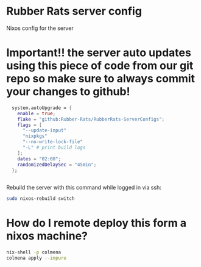 # Rubber Rats server config

Nixos config for the server

# Important!! the server auto updates using this piece of code from our git repo so make sure to always commit your changes to github!

```nix
  system.autoUpgrade = {
    enable = true;
    flake = "github:Rubber-Rats/RubberRats-ServerConfigs";
    flags = [
      "--update-input"
      "nixpkgs"
      "--no-write-lock-file"
      "-L" # print build logs
    ];
    dates = "02:00";
    randomizedDelaySec = "45min";
  };
 
```

Rebuild the server with this command while logged in via ssh:

```sh
sudo nixos-rebuild switch
```

# How do I remote deploy this form a nixos machine?

```sh
nix-shell -p colmena
colmena apply --impure
```